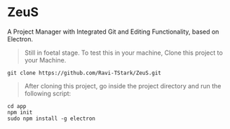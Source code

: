 # ZeuS

A Project Manager with Integrated Git and Editing Functionality, based on Electron.

> Still in foetal stage.
> To test this in your machine, Clone this project to your Machine.

```
git clone https://github.com/Ravi-TStark/ZeuS.git
```
> After cloning this project, go inside the project directory and run the following script:
```
cd app
npm init
sudo npm install -g electron
```
